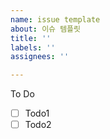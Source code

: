 ```yaml
---
name: issue template
about: 이슈 템플릿
title: ''
labels: ''
assignees: ''

---
```


To Do

- [ ] Todo1
- [ ] Todo2
